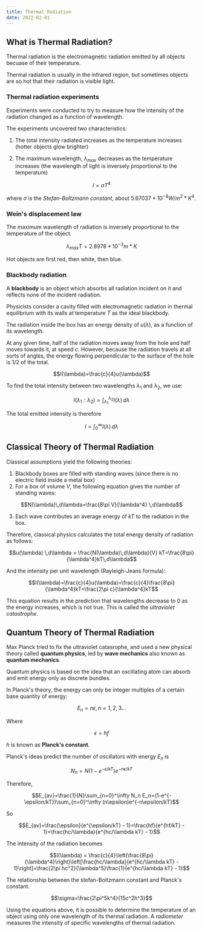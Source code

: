 ```yaml
---
title: Thermal Radiation
date: 2022-02-01
---
```


## What is Thermal Radiation?

Thermal radiation is the electromagnetic radiation emitted by all objects becuase of their temperature.

Thermal radiation is usually in the infrared region, but sometimes objects are so hot that their radiation is visible light.

### Thermal radiation experiments

Experiments were conducted to try to measure how the intensity of the radiation changed as a function of wavelength.

The experiments uncovered two characteristics:

1. The total intensity radiated increases as the temperature increases (hotter objects glow brighter)

2. The maximum wavelength, $\lambda_{max}$ decreases as the temperature increases (the wavelength of light is inversely proportional to the temperature)

$$I=\sigma T^4$$

where $\sigma$ is the *Stefan-Boltzmann constant*, about $5.67037*10^{-8} W/m^2*K^4$.

### Wein's displacement law

The maximum wavelength of radiation is inversely proportional to the temperature of the object.

$$\lambda_{max}T=2.8978*10^{-3} m*K$$

Hot objects are first red, then white, then blue.

### Blackbody radiation

A **blackbody** is an object which absorbs all radiation incident on it and reflects none of the incident radiation.

Physicists consider a cavity filled with electromagnetic radiation in thermal equilibrium with its walls at temperature $T$ as the ideal blackbody.

The radiation inside the box has an energy density of $u(\lambda)$, as a function of its wavelength.

At any given time, half of the radiation moves away from the hole and half moves towards it, at speed $c$. However, because the radiation travels at all sorts of angles, the energy flowing perpendicular to the surface of the hole is $1/2$ of the total.

$$I(\lambda)=\frac{c}{4}u(\lambda)$$

To find the total intensity between two wavelengths $\lambda_1$ and $\lambda_2$, we use:

$$I(\lambda_1 : \lambda_2) = \int_{\lambda_1}^{\lambda_2} I(\lambda)\,d\lambda$$

The total emitted intensity is therefore

$$I=\int_0^{\infty} I(\lambda) \,d\lambda$$

## Classical Theory of Thermal Radiation

Classical assumptions yield the following theories:

1. Blackbody boxes are filled with standing waves (since there is no electric field inside a metal box)
2. For a box of volume $V$, the following equation gives the number of standing waves:

$$N(\lambda)\,d\lambda=\frac{8\pi V}{\lambda^4} \,d\lambda$$

3. Each wave contributes an average energy of $kT$ to the radiation in the box.

Therefore, classical physics calculates the total energy density of radiation as follows:

$$u(\lambda) \,d\lambda = \frac{N(\lambda)\,d\lambda}{V} kT=\frac{8\pi}{\lambda^4}kT\,d\lambda$$

And the intensity per unit wavelength (Rayleigh-Jeans formula):

$$I(\lambda)=\frac{c}{4}u(\lambda)=\frac{c}{4}\frac{8\pi}{\lambda^4}kT=\frac{2\pi c}{\lambda^4}kT$$

This equation results in the prediction that wavelengths decrease to $0$ as the energy increases, which is not true. This is called the *ultraviolet catastrophe*.

## Quantum Theory of Thermal Radiation

Max Planck tried to fix the ultraviolet catasrophe, and used a new physical theory called **quantum physics**, led by **wave mechanics** also known as **quantum mechanics**.

Quantum physics is based on the idea that an oscillating atom can absorb and emit energy only as discrete bundles.

In Planck's theory, the energy can only be integer multiples of a certain base quantity of energy:

$$E_n=n\epsilon, n=1, 2, 3...$$

Where

$$\epsilon=hf$$

$h$ is known as **Planck's constant**.

Planck's ideas predict the number of oscillators with energy $E_n$ is

$$N_n=N(1-e^{-\epsilon/kT})e^{-n\epsilon/kT}$$

Therefore,

$$E_{av}=\frac{1}{N}\sum_{n=0}^\infty N_n E_n=(1-e^{-\epsilon/kT})\sum_{n=0}^\infty (n\epsilon)e^{-n\epsilon/kT}$$

So

$$E_{av}=\frac{\epsilon}{e^{\epsilon/kT} - 1}=\frac{hf}{e^{hf/kT} - 1}=\frac{hc/\lambda}{e^{hc/\lambda kT} - 1}$$

The intensity of the radiation becomes

$$I(\lambda) = \frac{c}{4}\left(\frac{8\pi}{\lambda^4}\right)\left[\frac{hc/\lambda}{e^{hc/\lambda kT} - 1}\right]=\frac{2\pi hc^2}{\lambda^5}\frac{1}{e^{hc/\lambda kT} - 1}$$

The relationship between the stefan-Boltzmann constant and Planck's constant:

$$\sigma=\frac{2\pi^5k^4}{15c^2h^3}$$

Using the equations above, it is possible to determine the temperature of an object using only one wavelength of its thermal radiation. A *radiometer* measures the intensity of specific wavelengths of thermal radiation.